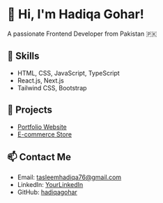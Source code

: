 # 👋 Hi, I'm Hadiqa Gohar!
A passionate Frontend Developer from Pakistan 🇵🇰

## 🚀 Skills
- HTML, CSS, JavaScript, TypeScript
- React.js, Next.js
- Tailwind CSS, Bootstrap

## 💼 Projects
- [Portfolio Website](https://hg-superb-portfolio.vercel.app/)
- [E-commerce Store](https://figma-design-hackathon.vercel.app/)

## 📫 Contact Me
- Email: tasleemhadiqa76@gmail.com
- LinkedIn: [YourLinkedIn](https://pk.linkedin.com/in/hadiqa-gohar-b64778300)
- GitHub: [hadiqagohar](https://github.com/hadiqagohar)
